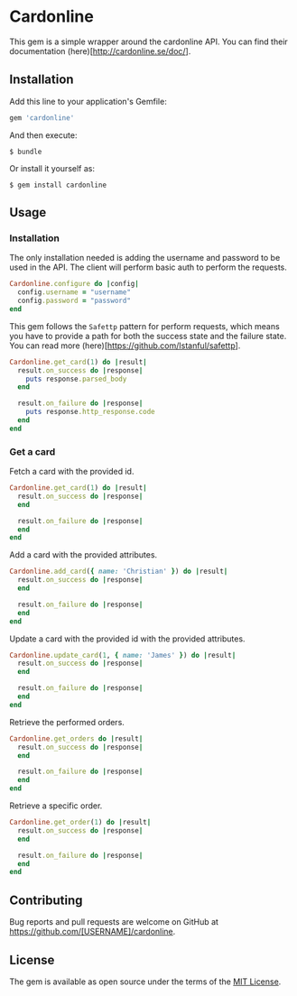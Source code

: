 # Cardonline

This gem is a simple wrapper around the cardonline API. You can find their
documentation (here)[http://cardonline.se/doc/].

## Installation

Add this line to your application's Gemfile:

```ruby
gem 'cardonline'
```

And then execute:

    $ bundle

Or install it yourself as:

    $ gem install cardonline

## Usage

### Installation
The only installation needed is adding the username and password to be used in
the API. The client will perform basic auth to perform the requests.

```ruby
Cardonline.configure do |config|
  config.username = "username"
  config.password = "password"
end
```

This gem follows the `Safettp` pattern for perform requests, which means you
have to provide a path for both the success state and the failure state. You can
read more (here)[https://github.com/Istanful/safettp].
```ruby
Cardonline.get_card(1) do |result|
  result.on_success do |response|
    puts response.parsed_body
  end

  result.on_failure do |response|
    puts response.http_response.code
  end
end
```

### Get a card
Fetch a card with the provided id.
```ruby
Cardonline.get_card(1) do |result|
  result.on_success do |response|
  end

  result.on_failure do |response|
  end
end
```

Add a card with the provided attributes.
```ruby
Cardonline.add_card({ name: 'Christian' }) do |result|
  result.on_success do |response|
  end

  result.on_failure do |response|
  end
end
```

Update a card with the provided id with the provided attributes.
```ruby
Cardonline.update_card(1, { name: 'James' }) do |result|
  result.on_success do |response|
  end

  result.on_failure do |response|
  end
end
```

Retrieve the performed orders.
```ruby
Cardonline.get_orders do |result|
  result.on_success do |response|
  end

  result.on_failure do |response|
  end
end
```

Retrieve a specific order.
```ruby
Cardonline.get_order(1) do |result|
  result.on_success do |response|
  end

  result.on_failure do |response|
  end
end
```

## Contributing

Bug reports and pull requests are welcome on GitHub at https://github.com/[USERNAME]/cardonline.

## License

The gem is available as open source under the terms of the [MIT License](http://opensource.org/licenses/MIT).
